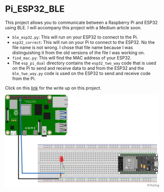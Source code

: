 # Pi_ESP32_BLE
This project allows you to communicate between a Raspberry Pi and ESP32 using BLE. I will accompany this project with a Medium article soon.

* `ble_esp32.py`: This will run on your ESP32 to connect to the Pi.
* `esp32_correct`: This will run on your Pi to connect to the ESP32. No the file name is not wrong. I chose that file name because I was distinguishing it from the old versions of the file I was working on.
* `find_mac.py`: This will find the MAC address of your ESP32.
* The `esp_pi_dual` directory contains the `esp32_two_way` code that is used on the Pi to send and receive data to and from the ESP32 and the `ble_two_way.py` code is used on the ESP32 to send and receive code from the Pi. 

Click on this [link](https://medium.com/@ed2point0/how-i-got-my-raspberry-pi-and-esp32-to-talk-to-each-other-3cb2cd95ccc2) for the write up on this project.

![Picture](https://github.com/sentairanger/Pi_ESP32_BLE/blob/main/esp32-pi_bb.jpg)
